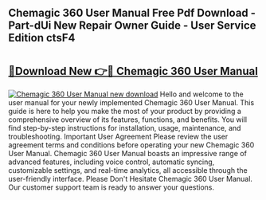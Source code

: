 ## Chemagic 360 User Manual Free Pdf Download - Part-dUi New Repair Owner Guide - User Service Edition ctsF4

# <h2><a href="http://bc36452.oget.top/?id=Chemagic+360+User+Manual">🔗Download New 👉🔴 Chemagic 360 User Manual</a></h2>

[![Chemagic 360 User Manual new download](https://i.imgur.com/5g1atiW.png)](http://bc36452.oget.top/?id=Chemagic+360+User+Manual)
Hello and welcome to the user manual for your newly implemented Chemagic 360 User Manual. This guide is here to help you make the most of your product by providing a comprehensive overview of its features, functions, and benefits. You will find step-by-step instructions for installation, usage, maintenance, and troubleshooting. Important User Agreement Please review the user agreement terms and conditions before operating your new Chemagic 360 User Manual. Chemagic 360 User Manual boasts an impressive range of advanced features, including voice control, automatic syncing, customizable settings, and real-time analytics, all accessible through the user-friendly interface. Please Don't Hesitate Chemagic 360 User Manual. Our customer support team is ready to answer your questions.
